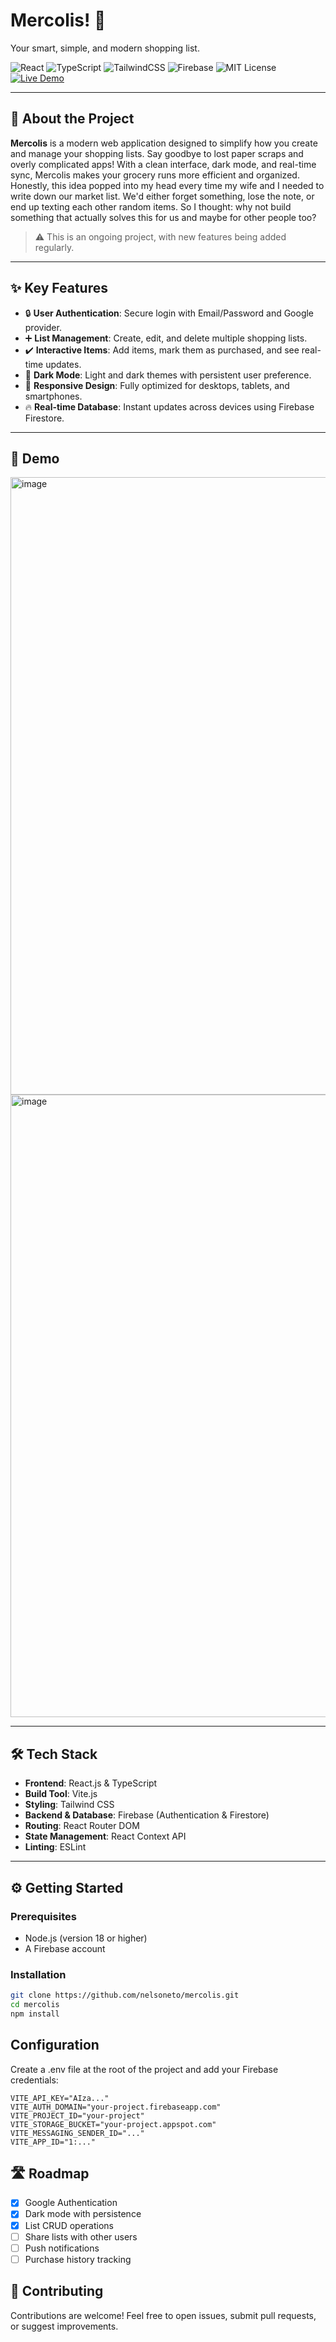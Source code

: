 # Mercolis! 📝  
Your smart, simple, and modern shopping list.

![React](https://img.shields.io/badge/React-18.2.0-blue?logo=react)
![TypeScript](https://img.shields.io/badge/TypeScript-5.0-blue?logo=typescript)
![TailwindCSS](https://img.shields.io/badge/TailwindCSS-3.3-blue?logo=tailwindcss)
![Firebase](https://img.shields.io/badge/Firebase-9.0-orange?logo=firebase)
![MIT License](https://img.shields.io/badge/License-MIT-green)
[![Live Demo](https://img.shields.io/badge/Live-Demo-black?logo=vercel)](https://nelson-portifolio.vercel.app/)

---

## 🚀 About the Project

**Mercolis** is a modern web application designed to simplify how you create and manage your shopping lists. Say goodbye to lost paper scraps and overly complicated apps! With a clean interface, dark mode, and real-time sync, Mercolis makes your grocery runs more efficient and organized.
Honestly, this idea popped into my head every time my wife and I needed to write down our market list. We'd either forget something, lose the note, or end up texting each other random items. So I thought: why not build something that actually solves this for us and maybe for other people too?

> ⚠️ This is an ongoing project, with new features being added regularly.

---

## ✨ Key Features

- 🔒 **User Authentication**: Secure login with Email/Password and Google provider.
- ➕ **List Management**: Create, edit, and delete multiple shopping lists.
- ✔️ **Interactive Items**: Add items, mark them as purchased, and see real-time updates.
- 🌙 **Dark Mode**: Light and dark themes with persistent user preference.
- 📱 **Responsive Design**: Fully optimized for desktops, tablets, and smartphones.
- 🔥 **Real-time Database**: Instant updates across devices using Firebase Firestore.

---

## 📸 Demo

<img width="1287" height="988" alt="image" src="https://github.com/user-attachments/assets/b36e4378-ec26-4a40-87b9-5a289440b082" />
<img width="1287" height="996" alt="image" src="https://github.com/user-attachments/assets/a0085961-6ba5-4aa3-adb2-4a531ec94e08" />

---

## 🛠️ Tech Stack

- **Frontend**: React.js & TypeScript  
- **Build Tool**: Vite.js  
- **Styling**: Tailwind CSS  
- **Backend & Database**: Firebase (Authentication & Firestore)  
- **Routing**: React Router DOM  
- **State Management**: React Context API  
- **Linting**: ESLint  

---

## ⚙️ Getting Started

### Prerequisites

- Node.js (version 18 or higher)
- A Firebase account

### Installation

```bash
git clone https://github.com/nelsoneto/mercolis.git
cd mercolis
npm install
```
## Configuration

Create a .env file at the root of the project and add your Firebase credentials:
```.env
VITE_API_KEY="AIza..."
VITE_AUTH_DOMAIN="your-project.firebaseapp.com"
VITE_PROJECT_ID="your-project"
VITE_STORAGE_BUCKET="your-project.appspot.com"
VITE_MESSAGING_SENDER_ID="..."
VITE_APP_ID="1:..."
```

## 🛣️ Roadmap
- [x] Google Authentication
- [x] Dark mode with persistence
- [x] List CRUD operations
- [ ] Share lists with other users
- [ ] Push notifications
- [ ] Purchase history tracking

## 🤝 Contributing
Contributions are welcome! Feel free to open issues, submit pull requests, or suggest improvements.
